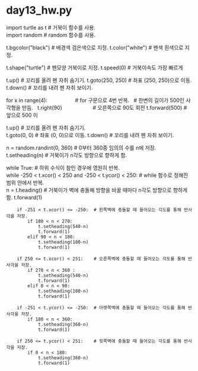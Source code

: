 # day13_hw.py




























import turtle as t                   # 거북이 함수를 사용.  
import random                        # random 함수를 사용.  

t.bgcolor("black")                   # 배경색 검은색으로 지정.
t.color("white")                     # 펜색 흰색으로 지정.
        
t.shape("turtle")                    # 펜모양 거북이로 지정.
t.speed(0)                           # 거북이속도 가장 빠르게
 
t.up()                               # 꼬리를 올려 펜 자취 숨기기.
t.goto(250, 250)                     # 좌표 (250, 250)으로 이동.
t.down()                             # 꼬리를 내려 펜 자취 보이기.
                                
for x in range(4):                   # for 구문으로 4번 반복.   # 한변의 길이가 500인 사각형을 만듬.
    t.right(90)                      # 오른쪽으로 90도 회전
    t.forward(500)                   # 앞으로 500 이
  
t.up()                               # 꼬리를 올려 펜 자취 숨기기.  
t.goto(0, 0)                         # 좌표 (0, 0)으로 이동.
t.down()                             # 꼬리를 내려 펜 자취 보이기.

n = random.randint(0, 360)           # 0부터 360중 임의의 수를 n에 저장.  
t.setheading(n)                      # 거북이가 n각도 방향으로 향하게 함.  

while True:                          # 하위 수식이 참인 경우에 영원히 반복.  
    while -250 < t.xcor() < 250 and  -250 < t.ycor() < 250:  # while 함수로 정해진 범위 안에서 반복.   
        n = t.heading()              # 거북이가 벽에 충돌해 방향을 바꿀 때마다 n각도 방향으로 향하게 함.
        t.forward(1)
                                     
        if -251 < t.xcor() <= -250:  # 왼쪽벽에 충돌할 때 들어오는 각도를 통해 반사각을 저장.  
            if 180 < n < 270:  
                t.setheading(540-n)  
                t.forward(1)  
            elif 90 < n < 180:  
                t.setheading(180-n)  
                t.forward(1)
                
        if 250 <= t.xcor() < 251:    # 오른쪽벽에 충돌할 때 들어오는 각도를 통해 반사각을 저장.
            if 270 < n < 360 :  
                t.setheading(540-n)  
                t.forward(1)  
            elif 0 < n < 90:  
                t.setheading(180-n)  
                t.forward(1)
                
        if -251 < t.ycor() <= -250:  # 아랫쪽벽에 충돌할 때 들어오는 각도를 통해 반사각을 저장. 
            if 180 < n < 360:  
                t.setheading(360-n)  
                t.forward(1)
                
        if 250 <= t.ycor() < 251:    # 윗쪽벽에 충돌할 때 들어오는 각도를 통해 반사각을 저장.  
            if 0 < n < 180:  
                t.setheading(360-n)  
                t.forward(1)



            


